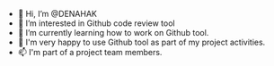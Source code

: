 - 👋 Hi, I’m @DENAHAK
- 👀 I’m interested in Github code review tool
- 🌱 I’m currently learning how to work on Github tool.
- 💞️ I'm very happy to use Github tool as part of my project activities.
- 📫 I'm part of a project team members.

<!---
DENAHAK/DENAHAK is a ✨ special ✨ repository because its `README.md` (this file) appears on your GitHub profile.
You can click the Preview link to take a look at your changes.
--->
